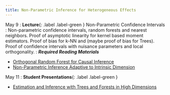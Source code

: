 ```yaml
---
title: Non-Parametric Inference for Heterogeneous Effects
---
```


May 9
: **Lecture**{: .label .label-green } Non-Parametric Confidence Intervals
: Non-parametric confidence intervals, random forests and nearest neighbors. Proof of asymptotic linearity for kernel based moment estimators. Proof of bias for k-NN and (maybe proof of bias for Trees). Proof of confidence intervals with nuisance parameters and local orthogonality. 
: ***Required Reading Materials***
- [Orthogonal Random Forest for Causal Inference](https://arxiv.org/abs/1806.03467)
- [Non-Parametric Inference Adaptive to Intrinsic Dimension](https://papers.ssrn.com/sol3/papers.cfm?abstract_id=3313987)

May 11
: **Student Presentations**{: .label .label-green } 
- [Estimation and Inference with Trees and Forests in High Dimensions](https://arxiv.org/abs/2007.03210)